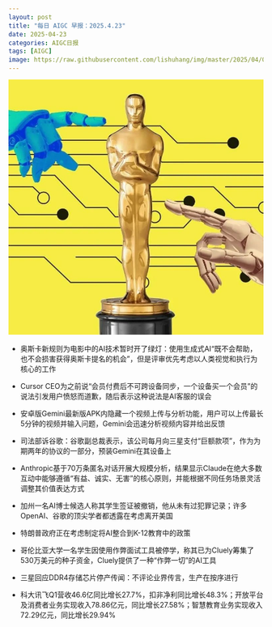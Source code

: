 ```yaml
---
layout: post
title: "每日 AIGC 早报：2025.4.23"
date: 2025-04-23
categories: AIGC日报
tags: [AIGC]
image: https://raw.githubusercontent.com/lishuhang/img/master/2025/04/0423-d.jpg
---
```


![封面图](https://raw.githubusercontent.com/lishuhang/img/master/2025/04/0423-d.jpg)

  - 奥斯卡新规则为电影中的AI技术暂时开了绿灯：使用生成式AI“既不会帮助，也不会损害获得奥斯卡提名的机会”，但是评审优先考虑以人类视觉和执行为核心的工作

  - Cursor CEO为之前说“会员付费后不可跨设备同步，一个设备买一个会员”的说法引发用户愤怒而道歉，随后表示这种说法是AI客服的误会

  - 安卓版Gemini最新版APK内隐藏一个视频上传与分析功能，用户可以上传最长5分钟的视频并输入问题，Gemini会迅速分析视频内容并给出反馈

  - 司法部诉谷歌：谷歌副总裁表示，该公司每月向三星支付“巨额款项”，作为为期两年的协议的一部分，预装Gemini在其设备上

  - Anthropic基于70万条匿名对话开展大规模分析，结果显示Claude在绝大多数互动中能够遵循“有益、诚实、无害”的核心原则，并能根据不同任务场景灵活调整其价值表达方式

  - 加州一名AI博士候选人称其学生签证被撤销，他从未有过犯罪记录；许多OpenAI、谷歌的顶尖学者都透露在考虑离开美国

  - 特朗普政府正在考虑制定将AI整合到K-12教育中的政策

  - 哥伦比亚大学一名学生因使用作弊面试工具被停学，称其已为Cluely筹集了530万美元的种子资金，Cluely提供了一种“作弊一切”的AI工具

  - 三星回应DDR4存储芯片停产传闻：不评论业界传言，生产在按序进行

  - 科大讯飞Q1营收46.6亿同比增长27.7%，扣非净利同比增长48.3%；开放平台及消费者业务实现收入78.86亿元，同比增长27.58%；智慧教育业务实现收入72.29亿元，同比增长29.94%